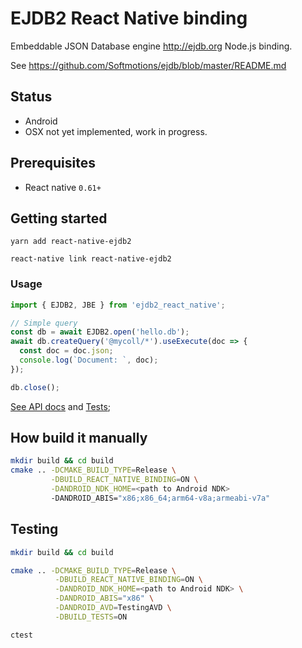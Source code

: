 # EJDB2 React Native binding

Embeddable JSON Database engine http://ejdb.org Node.js binding.

See https://github.com/Softmotions/ejdb/blob/master/README.md

## Status

- Android
- OSX not yet implemented, work in progress.

## Prerequisites

- React native `0.61+`

## Getting started

```
yarn add react-native-ejdb2

react-native link react-native-ejdb2
```

### Usage

```js
import { EJDB2, JBE } from 'ejdb2_react_native';

// Simple query
const db = await EJDB2.open('hello.db');
await db.createQuery('@mycoll/*').useExecute(doc => {
  const doc = doc.json;
  console.log(`Document: `, doc);
});

db.close();
```

[See API docs](./index.d.ts) and [Tests](../tests/App.js);

## How build it manually

```sh
mkdir build && cd build
cmake .. -DCMAKE_BUILD_TYPE=Release \
         -DBUILD_REACT_NATIVE_BINDING=ON \
         -DANDROID_NDK_HOME=<path to Android NDK>
         -DANDROID_ABIS="x86;x86_64;arm64-v8a;armeabi-v7a"
```

## Testing

```sh
mkdir build && cd build

cmake .. -DCMAKE_BUILD_TYPE=Release \
          -DBUILD_REACT_NATIVE_BINDING=ON \
          -DANDROID_NDK_HOME=<path to Android NDK> \
          -DANDROID_ABIS="x86" \
          -DANDROID_AVD=TestingAVD \
          -DBUILD_TESTS=ON

ctest
```
